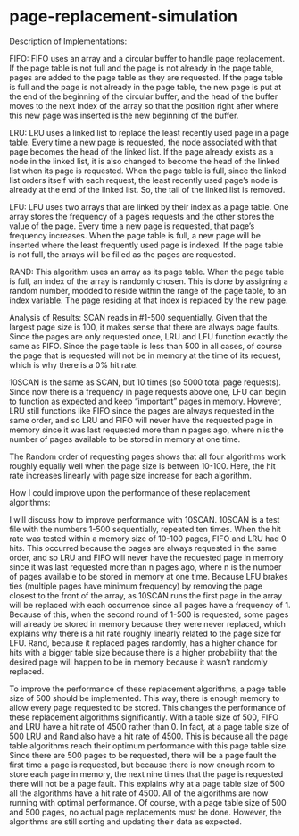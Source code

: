 # page-replacement-simulation

Description of Implementations:

FIFO: FIFO uses an array and a circular buffer to handle page replacement. If the page table is not full and the page is not already in the page table, pages are added to the page table as they are requested. If the page table is full and the page is not already in the page table, the new page is put at the end of the beginning of the circular buffer, and the head of the buffer moves to the next index of the array so that the position right after where this new page was inserted is the new beginning of the buffer. 

LRU: LRU uses a linked list to replace the least recently used page in a page table. Every time a new page is requested, the node associated with that page becomes the head of the linked list. If the page already exists as a node in the linked list, it is also changed to become the head of the linked list when its page is requested. When the page table is full, since the linked list orders itself with each request, the least recently used page’s node is already at the end of the linked list. So, the tail of the linked list is removed. 

LFU: LFU uses two arrays that are linked by their index as a page table. One array stores the frequency of a page’s requests and the other stores the value of the page. Every time a new page is requested, that page’s frequency increases. When the page table is full, a new page will be inserted where the least frequently used page is indexed. If the page table is not full, the arrays will be filled as the pages are requested. 

RAND: This algorithm uses an array as its page table. When the page table is full, an index of the array is randomly chosen. This is done by assigning a random number, modded to reside within the range of the page table, to an index variable. The page residing at that index is replaced by the new page. 



Analysis of Results:
SCAN reads in #1-500 sequentially. Given that the largest page size is 100, it makes sense that there are always page faults. Since the pages are only requested once, LRU and LFU function exactly the same as FIFO. Since the page table is less than 500 in all cases, of course the page that is requested will not be in memory at the time of its request, which is why there is a 0% hit rate.

10SCAN is the same as SCAN, but 10 times (so 5000 total page requests). Since now there is a frequency in page requests above one, LFU can begin to function as expected and keep “important” pages in memory. However, LRU still functions like FIFO since the pages are always requested in the same order, and so LRU and FIFO will never have the requested page in memory since it was last requested more than n pages ago, where n is the number of pages available to be stored in memory at one time. 

The Random order of requesting pages shows that all four algorithms work roughly equally well when the page size is between 10-100. Here, the hit rate increases linearly with page size increase for each algorithm. 



How I could improve upon the performance of these replacement algorithms:

I will discuss how to improve performance with 10SCAN. 10SCAN is a test file with the numbers 1-500 sequentially, repeated ten times. When the hit rate was tested within a memory size of 10-100 pages, FIFO and LRU had 0 hits. This occurred because the pages are always requested in the same order, and so LRU and FIFO will never have the requested page in memory since it was last requested more than n pages ago, where n is the number of pages available to be stored in memory at one time. Because LFU brakes ties (multiple pages have minimum frequency) by removing the page closest to the front of the array, as 10SCAN runs the first page in the array will be replaced with each occurrence since all pages have a frequency of 1. Because of this, when the second round of 1-500 is requested, some pages will already be stored in memory because they were never replaced, which explains why there is a hit rate roughly linearly related to the page size for LFU. Rand, because it replaced pages randomly, has a higher chance for hits with a bigger table size because there is a higher probability that the desired page will happen to be in memory because it wasn’t randomly replaced. 

To improve the performance of these replacement algorithms, a page table size of 500 should be implemented. This way, there is enough memory to allow every page requested to be stored. This changes the performance of these replacement algorithms significantly. With a table size of 500, FIFO and LRU have a hit rate of 4500 rather than 0. In fact, at a page table size of 500 LRU and Rand also have a hit rate of 4500. This is because all the page table algorithms reach their optimum performance with this page table size. Since there are 500 pages to be requested, there will be a page fault the first time a page is requested, but because there is now enough room to store each page in memory, the next nine times that the page is requested there will not be a page fault. This explains why at a page table size of 500 all the algorithms have a hit rate of 4500. All of the algorithms are now running with optimal performance. Of course, with a page table size of 500 and 500 pages, no actual page replacements must be done. However, the algorithms are still sorting and updating their data as expected. 
